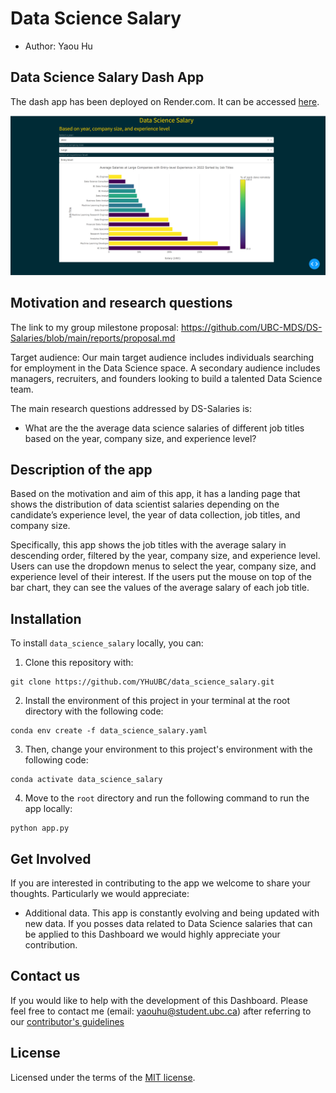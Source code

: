 # Data Science Salary

-   Author: Yaou Hu

## Data Science Salary Dash App

The dash app has been deployed on Render.com. It can be accessed [here](https://data-science-salary.onrender.com/).

![](img/demo.png)

## Motivation and research questions

The link to my group milestone proposal: https://github.com/UBC-MDS/DS-Salaries/blob/main/reports/proposal.md

Target audience: Our main target audience includes individuals searching for employment in the Data Science space. A secondary audience includes managers, recruiters, and founders looking to build a talented Data Science team.

The main research questions addressed by DS-Salaries is:

-   What are the the average data science salaries of different job titles based on the year, company size, and experience level?

## Description of the app

Based on the motivation and aim of this app, it has a landing page that shows the distribution of data scientist salaries depending on the candidate’s experience level, the year of data collection, job titles, and company size.

Specifically, this app shows the job titles with the average salary in descending order, filtered by the year, company size, and experience level. Users can use the dropdown menus to select the year, company size, and experience level of their interest. If the users put the mouse on top of the bar chart, they can see the values of the average salary of each job title. 

## Installation

To install `data_science_salary` locally, you can:

1. Clone this repository with:

```
git clone https://github.com/YHuUBC/data_science_salary.git
```

2. Install the environment of this project in your terminal at the root directory with the following code:

```
conda env create -f data_science_salary.yaml
```
3. Then, change your environment to this project's environment with the following code:
```
conda activate data_science_salary
```
4. Move to the `root` directory and run the following command to run the app locally:

```{Python}
python app.py
```

## Get Involved

If you are interested in contributing to the app we welcome to share your thoughts. Particularly we would appreciate:

-   Additional data. This app is constantly evolving and being updated with new data. If you posses data related to Data Science salaries that can be applied to this Dashboard we would highly appreciate your contribution.

## Contact us

If you would like to help with the development of this Dashboard. Please feel free to contact me (email: yaouhu@student.ubc.ca) after referring to our [contributor's guidelines](CONTRIBUTING.md)

## License

Licensed under the terms of the [MIT license](LICENSE).
